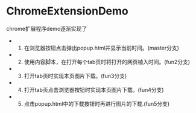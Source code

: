 # ChromeExtensionDemo
chrome扩展程序demo逐渐实现了  

* 1. 在浏览器按钮点击弹出popup.html并显示当前时间。(master分支)
* 2. 使用内容脚本，在打开每个tab页时将打开的网页植入时间。(fun2分支)
* 3. 打开tab页时实现本页图片下载。(fun3分支)
* 4. 打开tab页点击浏览器按钮时实现本页图片下载。(fun4分支)
* 5. 点击popup.html中的下载按钮时再进行图片的下载.(fun5分支)